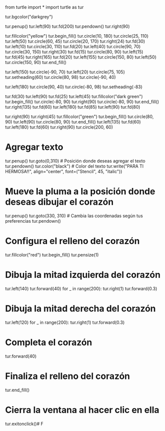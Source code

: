 from turtle import *
import turtle as tur

tur.bgcolor("darkgrey")

tur.penup()
tur.left(90)
tur.fd(200)
tur.pendown()
tur.right(90)

tur.fillcolor("yellow")
tur.begin_fill()
tur.circle(10, 180)
tur.circle(25, 110)
tur.left(50)
tur.circle(60, 45)
tur.circle(20, 170)
tur.right(24)
tur.fd(30)
tur.left(10)
tur.circle(30, 110)
tur.fd(20)
tur.left(40)
tur.circle(90, 70)
tur.circle(30, 150)
tur.right(30)
tur.fd(15)
tur.circle(80, 90)
tur.left(15)
tur.fd(45)
tur.right(165)
tur.fd(20)
tur.left(155)
tur.circle(150, 80)
tur.left(50)
tur.circle(150, 90)
tur.end_fill()

tur.left(150)
tur.circle(-90, 70)
tur.left(20)
tur.circle(75, 105)
tur.setheading(60)
tur.circle(80, 98)
tur.circle(-90, 40)

tur.left(180)
tur.circle(90, 40)
tur.circle(-80, 98)
tur.setheading(-83)

tur.fd(30)
tur.left(90)
tur.fd(25)
tur.left(45)
tur.fillcolor("dark green")
tur.begin_fill()
tur.circle(-80, 90)
tur.right(90)
tur.circle(-80, 90)
tur.end_fill()
tur.right(135)
tur.fd(60)
tur.left(180)
tur.fd(85)
tur.left(90)
tur.fd(80)

tur.right(90)
tur.right(45)
tur.fillcolor("green")
tur.begin_fill()
tur.circle(80, 90)
tur.left(90)
tur.circle(80, 90)
tur.end_fill()
tur.left(135)
tur.fd(60)
tur.left(180)
tur.fd(60)
tur.right(90)
tur.circle(200, 60)


# Agregar texto
tur.penup()
tur.goto(0,310)  # Posición donde deseas agregar el texto
tur.pendown()
tur.color("black")  # Color del texto
tur.write("PARA TI HERMOSA!!", align="center", font=("Stencil", 45, "italic"))


# Mueve la pluma a la posición donde deseas dibujar el corazón
tur.penup()
tur.goto(330, 310)  # Cambia las coordenadas según tus preferencias
tur.pendown()

# Configura el relleno del corazón
tur.fillcolor("red")
tur.begin_fill()
tur.pensize(1)

# Dibuja la mitad izquierda del corazón
tur.left(140)
tur.forward(40)
for _ in range(200):
    tur.right(1)
    tur.forward(0.3)

# Dibuja la mitad derecha del corazón
tur.left(120)
for _ in range(200):
    tur.right(1)
    tur.forward(0.3)

# Completa el corazón
tur.forward(40)

# Finaliza el relleno del corazón
tur.end_fill()

# Cierra la ventana al hacer clic en ella
tur.exitonclick()# F
